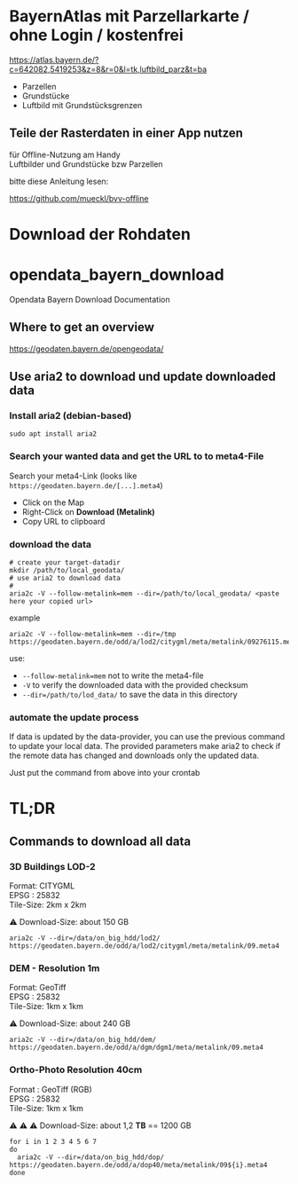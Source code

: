 # BayernAtlas mit Parzellarkarte / ohne Login / kostenfrei

https://atlas.bayern.de/?c=642082,5419253&z=8&r=0&l=tk,luftbild_parz&t=ba

* Parzellen
* Grundstücke
* Luftbild mit Grundstücksgrenzen

## Teile der Rasterdaten in einer App nutzen

für Offline-Nutzung am Handy  
Luftbilder und Grundstücke bzw Parzellen

bitte diese Anleitung lesen: 

https://github.com/mueckl/bvv-offline


# Download der Rohdaten

# opendata_bayern_download
Opendata Bayern Download Documentation

## Where to get an overview

https://geodaten.bayern.de/opengeodata/

## Use aria2 to download und update downloaded data

### Install aria2 (debian-based)

```
sudo apt install aria2
```

### Search your wanted data and get the URL to to meta4-File


Search your meta4-Link (looks like ```https://geodaten.bayern.de/[...].meta4```)
  * Click on the Map
  * Right-Click on **Download (Metalink)**
  * Copy URL to clipboard

### download the data

```
# create your target-datadir
mkdir /path/to/local_geodata/
# use aria2 to download data 
# 
aria2c -V --follow-metalink=mem --dir=/path/to/local_geodata/ <paste here your copied url>

```

example
```
aria2c -V --follow-metalink=mem --dir=/tmp https://geodaten.bayern.de/odd/a/lod2/citygml/meta/metalink/09276115.meta4
```



use:
  * ```--follow-metalink=mem``` not to write the meta4-file
  * ```-V``` to verify the downloaded data with the provided checksum
  * ```--dir=/path/to/lod_data/``` to save the data in this directory

### automate the update process

If data is updated by the data-provider, you can use the previous command to update your local data.
The provided parameters make aria2 to check if the remote data has changed and downloads only the updated data.

Just put the command from above into your crontab


# TL;DR

## Commands to download all data

### 3D Buildings LOD-2
Format: CITYGML  
EPSG : 25832  
Tile-Size: 2km x 2km

:warning:  Download-Size: about 150 GB
```
aria2c -V --dir=/data/on_big_hdd/lod2/ https://geodaten.bayern.de/odd/a/lod2/citygml/meta/metalink/09.meta4
```

### DEM - Resolution 1m
Format: GeoTiff  
EPSG : 25832  
Tile-Size: 1km x 1km

:warning:  Download-Size: about 240 GB
```
aria2c -V --dir=/data/on_big_hdd/dem/ https://geodaten.bayern.de/odd/a/dgm/dgm1/meta/metalink/09.meta4
```

### Ortho-Photo Resolution 40cm
Format : GeoTiff (RGB)  
EPSG : 25832  
Tile-Size: 1km x 1km 

:warning:  :warning:  :warning: Download-Size: about 1,2 **TB** == 1200 GB
```
for i in 1 2 3 4 5 6 7
do
  aria2c -V --dir=/data/on_big_hdd/dop/ https://geodaten.bayern.de/odd/a/dop40/meta/metalink/09${i}.meta4
done
```
